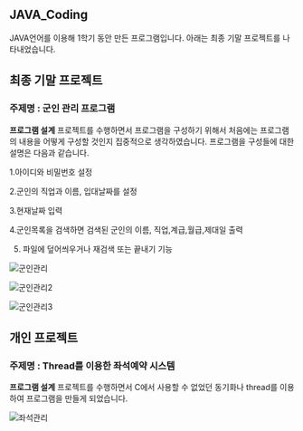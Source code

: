 ## JAVA_Coding

JAVA언어를 이용해 1학기 동안 만든 프로그램입니다.
아래는 최종 기말 프로젝트를 나타내었습니다.

## 최종 기말 프로젝트
### **주제명**  : 군인 관리 프로그램

**프로그램 설계**
프로젝트를 수행하면서 프로그램을 구성하기 위해서 처음에는 프로그램의 내용을 어떻게 구성할 것인지 집중적으로 생각하였습니다. 프로그램을 구성들에 대한 설명은 다음과 같습니다.

1.아이디와 비밀번호 설정

2.군인의 직업과 이름, 입대날짜를 설정

3.현재날짜 입력

4.군인목록을 검색하면 검색된 군인의 이름, 직업,계급,월급,제대일 출력 

5. 파일에 덮어씌우거나 재검색 또는 끝내기 기능

![군인관리](https://user-images.githubusercontent.com/45071833/102353332-3e00be80-3fec-11eb-9735-c4d29401860b.JPG)

![군인관리2](https://user-images.githubusercontent.com/45071833/102353341-3f31eb80-3fec-11eb-9cdd-650f6535407d.JPG)

![군인관리3](https://user-images.githubusercontent.com/45071833/102353345-40fbaf00-3fec-11eb-8fb3-98d9697b2bf7.JPG)


## 개인 프로젝트
### **주제명** :  Thread를 이용한 좌석예약 시스템


**프로그램 설계**
프로젝트를 수행하면서 C에서 사용할 수 없었던 동기화나 thread를 이용하여 프로그램을 만들게 되었습니다.

![좌석관리](https://user-images.githubusercontent.com/45071833/102351430-c893ee80-3fe9-11eb-8c61-d3c4bbd31dcd.JPG)



